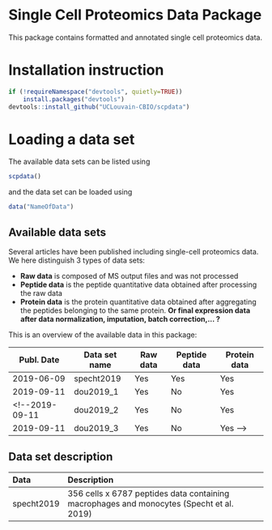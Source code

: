 # Single Cell Proteomics Data Package

This package contains formatted and annotated single cell proteomics data.

# Installation instruction 

```r
if (!requireNamespace("devtools", quietly=TRUE))
    install.packages("devtools")
devtools::install_github("UCLouvain-CBIO/scpdata")
```

# Loading a data set 

The available data sets can be listed using 

```r
scpdata()
```

and the data set can be loaded using 

```r
data("NameOfData")
```

## Available data sets

Several articles have been published including single-cell proteomics data. We here distinguish 3 types of data sets: 

* **Raw data** is composed of MS output files and was not processed
* **Peptide data** is the peptide quantitative data obtained after processing the raw data
* **Protein data** is the protein quantitative data obtained after aggregating the peptides belonging to the same protein. **Or final expression data after data normalization, imputation, batch correction,... ?**

This is an overview of the available data in this package: 

Publ. Date | Data set name | Raw data | Peptide data | Protein data 
---------- | ------------- | -------- | ------------ | ------------
2019-06-09 | specht2019    | Yes      | Yes          | Yes
2019-09-11 | dou2019_1     | Yes      | No           | Yes 
<!--2019-09-11 | dou2019_2     | Yes      | No           | Yes
2019-09-11 | dou2019_3     | Yes      | No           | Yes -->

## Data set description 
  
<!-- 
#### Run this and paste output below
desc <- scpdata()$result[, -c(1,2), drop=F]
colnames(desc) <- c("Data", "Description")
knitr::kable(desc) 
-->
|Data       |Description                                                                              |
|:----------|:----------------------------------------------------------------------------------------|
|specht2019 |356 cells x 6787 peptides data containing macrophages and monocytes (Specht et al. 2019) |



